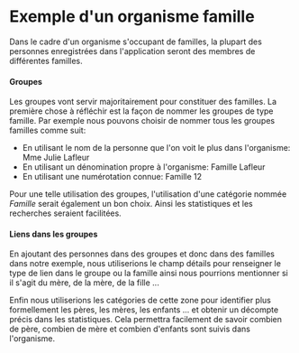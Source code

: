 # Exemple d'un organisme famille

Dans le cadre d'un organisme s'occupant de familles, la plupart des personnes enregistrées dans l'application seront des membres de différentes familles. 

#### Groupes

Les groupes vont servir majoritairement pour constituer des familles. La première chose à réfléchir est la façon de nommer les groupes de type famille. Par exemple nous pouvons choisir de nommer tous les groupes familles comme suit: 

* En utilisant le nom de la personne que l'on voit le plus dans l'organisme: Mme Julie Lafleur
* En utilisant un dénomination propre à l'organisme: Famille Lafleur
* En utilisant une numérotation connue: Famille 12

Pour une telle utilisation des groupes, l'utilisation d'une catégorie nommée *Famille* serait également un bon choix. Ainsi les statistiques et les recherches seraient facilitées. 

#### Liens dans les groupes

En ajoutant des personnes dans des groupes et donc dans des familles dans notre exemple, nous utiliserions le champ détails pour renseigner le type de lien dans le groupe ou la famille ainsi nous pourrions mentionner si il s'agit du mère, de la mère, de la fille ... 

Enfin nous utiliserions les catégories de cette zone pour identifier plus formellement les pères, les mères, les enfants ... et obtenir un décompte précis dans les statistiques. Cela permettra facilement de savoir combien de père, combien de mère et combien d'enfants sont suivis dans l'organisme. 